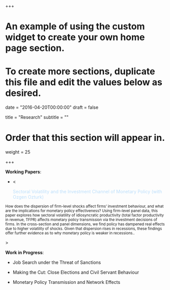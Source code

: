 +++
# An example of using the custom widget to create your own home page section.
# To create more sections, duplicate this file and edit the values below as desired.

date = "2016-04-20T00:00:00"
draft = false

title = "Research"
subtitle = ""

# Order that this section will appear in.
weight = 25

+++

<b>Working Papers</b>:

+ <<p style="color:#bbdefb">Sectoral Volatility and the Investment Channel of Monetary Policy (with Ozgen Ozturk)</p>
<p><small>How does the dispersion of firm-level shocks affect firms’ investment behaviour, and what are the
implications for monetary policy effectiveness? Using firm-level panel data, this paper explores how
sectoral volatility of idiosyncratic productivity (total factor productivity in revenue, TFPR) affects monetary
policy transmission via the investment decisions of firms. In the cross-section and panel dimensions,
we find policy has dampened real effects due to higher volatility of shocks. Given that dispersion
rises in recessions, these findings offer further evidence as to why monetary policy is weaker in recessions..</small></p>>

<b>Work in Progress</b>:

+ Job Search under the Threat of Sanctions

+ Making the Cut: Close Elections and Civil Servant Behaviour

+ Monetary Policy Transmission and Network Effects
